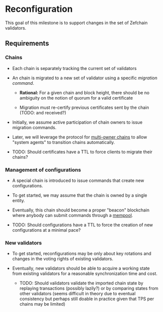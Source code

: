 # Reconfiguration

This goal of this milestone is to support changes in the set of Zefchain validators.

## Requirements

### Chains

* Each chain is separately tracking the current set of validators

* An chain is migrated to a new set of validator using a specific *migration command*.

    - **Rational:** For a given chain and block height, there should be no ambiguity on the notion of quorum for a valid certificate

    - Migration must re-certify previous certificates sent by the chain (TODO: and received?)

* Initially, we assume active participation of chain owners to issue migration commands.

* Later, we will leverage the protocol for [multi-owner chains](multi_owner.md) to allow "system agents" to transition chains automatically.

* TODO: Should certificates have a TTL to force clients to migrate their chains?

### Management of configurations

* A special chain is introduced to issue commands that create new configurations.

* To get started, we may assume that the chain is owned by a single entity.

* Eventually, this chain should become a proper "beacon" blockchain where anybody can submit commands through a [mempool](mempools.md).

* TODO: Should configurations have a TTL to force the creation of new configurations at a minimal pace?

### New validators

* To get started, reconfigurations may be only about key rotations and changes in the voting rights of existing validators.

* Eventually, new validators should be able to acquire a working state from existing validators for a reasonable synchronization time and cost.

    - TODO: Should validators validate the imported chain state by replaying transactions (possibly lazily?) or by comparing states from other validators (seems difficult in theory due to eventual consistency but perhaps still doable in practice given that TPS per chains may be limited)
